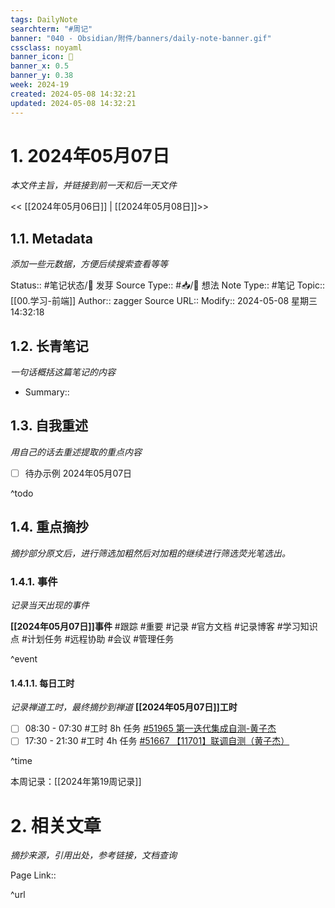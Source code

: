 ```yaml
---
tags: DailyNote
searchterm: "#周记"
banner: "040 - Obsidian/附件/banners/daily-note-banner.gif"
cssclass: noyaml
banner_icon: 💌
banner_x: 0.5
banner_y: 0.38
week: 2024-19
created: 2024-05-08 14:32:21
updated: 2024-05-08 14:32:21
---
```


# 1. 2024年05月07日

_本文件主旨，并链接到前一天和后一天文件_

<< [[2024年05月06日]] | [[2024年05月08日]]>>

## 1.1. Metadata

_添加一些元数据，方便后续搜索查看等等_

Status:: #笔记状态/🌱 发芽
Source Type:: #📥/💭 想法 
Note Type:: #笔记
Topic:: [[00.学习-前端]]
Author:: zagger
Source URL::
Modify:: 2024-05-08 星期三 14:32:18

## 1.2. 长青笔记

_一句话概括这篇笔记的内容_

- Summary::

## 1.3. 自我重述

_用自己的话去重述提取的重点内容_

- [ ] 待办示例 2024年05月07日

^todo

## 1.4. 重点摘抄

_摘抄部分原文后，进行筛选加粗然后对加粗的继续进行筛选荧光笔选出。_

### 1.4.1. 事件

_记录当天出现的事件_

**[[2024年05月07日]]事件** 
#跟踪 #重要 #记录 #官方文档 #记录博客 #学习知识点 #计划任务 #远程协助 #会议 #管理任务

^event

#### 1.4.1.1. 每日工时

_记录禅道工时，最终摘抄到禅道_
**[[2024年05月07日]]工时**
- [ ] 08:30 - 07:30 #工时  8h 任务 [#51965 第一迭代集成自测-黄子杰](http://172.16.203.12/zentao/task-view-51965.html?onlybody=yes)
- [ ] 17:30 - 21:30 #工时  4h 任务 [#51667 【11701】联调自测（黄子杰）](http://172.16.203.12/zentao/task-view-51667.html?onlybody=yes)

^time

本周记录：[[2024年第19周记录]]

# 2. 相关文章

_摘抄来源，引用出处，参考链接，文档查询_

Page Link::

^url
